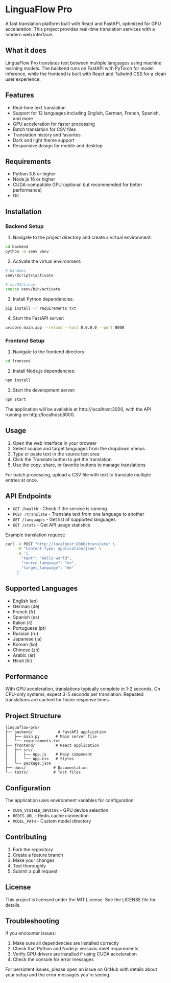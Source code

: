 # LinguaFlow Pro

A fast translation platform built with React and FastAPI, optimized for GPU acceleration. This project provides real-time translation services with a modern web interface.

## What it does

LinguaFlow Pro translates text between multiple languages using machine learning models. The backend runs on FastAPI with PyTorch for model inference, while the frontend is built with React and Tailwind CSS for a clean user experience.

## Features

- Real-time text translation
- Support for 12 languages including English, German, French, Spanish, and more
- GPU acceleration for faster processing
- Batch translation for CSV files
- Translation history and favorites
- Dark and light theme support
- Responsive design for mobile and desktop

## Requirements

- Python 3.8 or higher
- Node.js 16 or higher
- CUDA-compatible GPU (optional but recommended for better performance)
- Git

## Installation

### Backend Setup

1. Navigate to the project directory and create a virtual environment:
```bash
cd backend
python -m venv venv
```

2. Activate the virtual environment:
```bash
# Windows
venv\Scripts\activate

# macOS/Linux
source venv/bin/activate
```

3. Install Python dependencies:
```bash
pip install -r requirements.txt
```

4. Start the FastAPI server:
```bash
uvicorn main:app --reload --host 0.0.0.0 --port 8000
```

### Frontend Setup

1. Navigate to the frontend directory:
```bash
cd frontend
```

2. Install Node.js dependencies:
```bash
npm install
```

3. Start the development server:
```bash
npm start
```

The application will be available at http://localhost:3000, with the API running on http://localhost:8000.

## Usage

1. Open the web interface in your browser
2. Select source and target languages from the dropdown menus
3. Type or paste text in the source text area
4. Click the Translate button to get the translation
5. Use the copy, share, or favorite buttons to manage translations

For batch processing, upload a CSV file with text to translate multiple entries at once.

## API Endpoints

- `GET /health` - Check if the service is running
- `POST /translate` - Translate text from one language to another
- `GET /languages` - Get list of supported languages
- `GET /stats` - Get API usage statistics

Example translation request:
```bash
curl -X POST "http://localhost:8000/translate" \
     -H "Content-Type: application/json" \
     -d '{
       "text": "Hello world",
       "source_language": "en",
       "target_language": "de"
     }'
```

## Supported Languages

- English (en)
- German (de)
- French (fr)
- Spanish (es)
- Italian (it)
- Portuguese (pt)
- Russian (ru)
- Japanese (ja)
- Korean (ko)
- Chinese (zh)
- Arabic (ar)
- Hindi (hi)

## Performance

With GPU acceleration, translations typically complete in 1-2 seconds. On CPU-only systems, expect 3-5 seconds per translation. Repeated translations are cached for faster response times.

## Project Structure

```
linguaflow-pro/
├── backend/           # FastAPI application
│   ├── main.py       # Main server file
│   └── requirements.txt
├── frontend/         # React application
│   ├── src/
│   │   ├── App.js    # Main component
│   │   └── App.css   # Styles
│   └── package.json
├── docs/            # Documentation
└── tests/           # Test files
```

## Configuration

The application uses environment variables for configuration:

- `CUDA_VISIBLE_DEVICES` - GPU device selection
- `REDIS_URL` - Redis cache connection
- `MODEL_PATH` - Custom model directory

## Contributing

1. Fork the repository
2. Create a feature branch
3. Make your changes
4. Test thoroughly
5. Submit a pull request

## License

This project is licensed under the MIT License. See the LICENSE file for details.

## Troubleshooting

If you encounter issues:

1. Make sure all dependencies are installed correctly
2. Check that Python and Node.js versions meet requirements
3. Verify GPU drivers are installed if using CUDA acceleration
4. Check the console for error messages

For persistent issues, please open an issue on GitHub with details about your setup and the error messages you're seeing.
